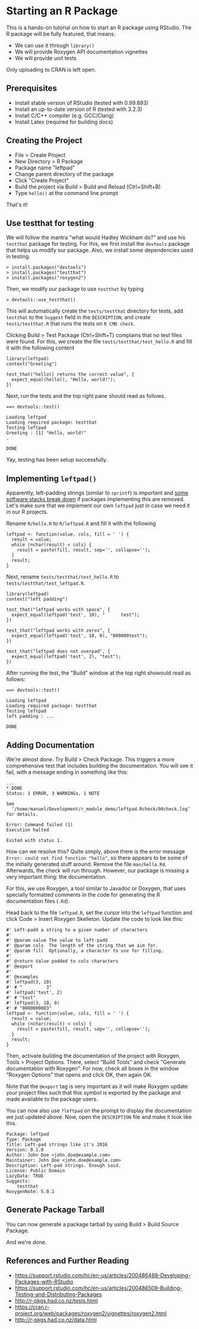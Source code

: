 # Starting an R Package

This is a hands-on tutorial on how to start an R package using RStudio.
The R package will be fully featured, that means:

- We can use it through `library()`
- We will provide Roxygen API documentation vignettes
- We will provide unit tests

Only uploading to CRAN is left open.

## Prerequisites

- Install stable version of RStudio (tested with 0.99.893)
- Install an up-to-date version of R (tested with 3.2.3)
- Install C/C++ compiler (e.g. GCC/Clang)
- Install Latex (required for building docs)

## Creating the Project

- File > Create Project
- New Directory > R Package
- Package name "leftpad"
- Change parent directory of the package
- Click "Create Project"
- Build the project via Build > Build and Reload (Ctrl+Shift+B)
- Type `hello()` at the command line prompt

That's it!

## Use testthat for testing

We will follow the mantra "what would Hadley Wickham do?" and use his `testthat` package for testing.
For this, we first install the `devtools` package that helps us modify our package.
Also, we install some dependencies used in testing.

```
> install.packages("devtools")
> install.packages("testthat")
> install.packages("roxygen2")
```

Then, we modify our package to use `testthat` by typing

```
> devtools::use_testthat()
```

This will automatically create the `tests/testthat` directory for tests, add `testthat` to the `Suggest` field in the `DESCRIPTION`, and create `tests/testthat.R` that runs the tests on `R CMD check`.

Clicking Build > Test Package (Ctrl+Shift+T) complains that no test files were found.
For this, we create the file `tests/testthat/test_hello.R` and fill it with the following content

```
library(leftpad)
context("Greeting")

test_that("hello() returns the correct value", {
  expect_equal(hello(), "Hello, world!");
})
```

Next, run the tests and the top right pane should read as follows.

```
==> devtools::test()

Loading leftpad
Loading required package: testthat
Testing leftpad
Greeting : [1] "Hello, world!"
.

DONE 
```

Yay, testing has been setup successfully.

## Implementing `leftpad()`

Apparently, left-padding strings (similar to `sprintf`) is important and [some software stacks break down](http://blog.npmjs.org/post/141577284765/kik-left-pad-and-npm) if packages implementing this are removed.
Let's make sure that we implement our own `leftpad` just in case we need it in our R projects.

Rename `R/hello.R` to `R/leftpad.R` and fill it with the following

```
leftpad <- function(value, cols, fill = ' ') {
  result = value;
  while (nchar(result) < cols) {
    result = paste(fill, result, sep='', collapse='');
  }
  result;
}
```

Next, rename `tests/testthat/test_hello.R` to `tests/testthat/test_leftpad.R`.

```
library(leftpad)
context("left padding")

test_that("leftpad works with space", {
  expect_equal(leftpad('test', 10), "      test");
})

test_that("leftpad works with zeros", {
  expect_equal(leftpad('test', 10, 0), "000000test");
})

test_that("leftpad does not overpad", {
  expect_equal(leftpad('test', 2), "test");
})
```

After running the test, the "Build" window at the top right showould read as follows:

```
==> devtools::test()

Loading leftpad
Loading required package: testthat
Testing leftpad
left padding : ...

DONE 
```

## Adding Documentation

We're almost done.
Try Build > Check Package.
This triggers a more comprehensive test that includes building the documentation.
You will see it fail, with a message ending in something like this:

```
...
* DONE
Status: 1 ERROR, 3 WARNINGs, 1 NOTE

See
  ‘/home/manuel/Development/r_module_demo/leftpad.Rcheck/00check.log’
for details.

Error: Command failed (1)
Execution halted

Exited with status 1.
```

How can we resolve this?
Quite simply, above there is the error message `Error: could not find function "hello"`, so there appears to be some of the initially generated stuff around.
Remove the file `man/hello.Rd`.
Afterwards, the check will run through.
However, our package is missing a very important thing: the documentation.

For this, we use Roxygen, a tool similar to Javadoc or Doxygen, that uses specially formatted comments in the code for generating the R documentation files (`.Rd`).

Head back to the file `leftpad.R`, set the cursor into the `leftpad` function and click Code > Insert Roxygen Skelleton.
Update the code to look like this:

```
#' Left-padd a string to a given number of characters
#'
#' @param value The value to left-padd
#' @param cols  The length of the string that we aim for.
#' @param fill  Optionally, a character to use for filling.
#'
#' @return Value padded to cols characters
#' @export
#'
#' @examples
#' leftpad(3, 10)
#' # "         3"
#' leftpad('test', 2)
#' # "test"
#' leftpad(3, 10, 0)
#' # "0000000003"
leftpad <- function(value, cols, fill = ' ') {
  result = value;
  while (nchar(result) < cols) {
    result = paste(fill, result, sep='', collapse='');
  }
  result;
}
```

Then, activate building the documentation of the project with Roxygen, Tools > Project Options.
There, select "Build Tools" and check "Generate documentation with Roxygen".
For now, check all boxes in the window "Roxygen Options" that opens and click OK, then again OK.

Note that the `@export` tag is very important as it will make Roxygen update your project files such that this symbol is exported by the package and made available to the package users.

You can now also use `?leftpad` on the prompt to display the documentation we just updated above.
Now, open the `DESCRIPTION` file and make it look like this.

```
Package: leftpad
Type: Package
Title: Left-pad strings like it's 2016
Version: 0.1.0
Author: John Doe <john.doe@example.com>
Maintainer: John Doe <john.doe@example.com>
Description: Left-pad strings. Enough said.
License: Public Domain
LazyData: TRUE
Suggests:
    testthat
RoxygenNote: 5.0.1
```

## Generate Package Tarball

You can now generate a package tarball by using Build > Build Source Package.

And we're done.

## References and Further Reading

- https://support.rstudio.com/hc/en-us/articles/200486488-Developing-Packages-with-RStudio
- https://support.rstudio.com/hc/en-us/articles/200486508-Building-Testing-and-Distributing-Packages
- http://r-pkgs.had.co.nz/tests.html
- https://cran.r-project.org/web/packages/roxygen2/vignettes/roxygen2.html
- http://r-pkgs.had.co.nz/data.html

